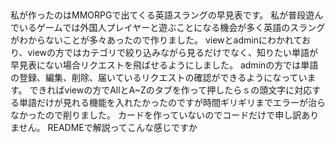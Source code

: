 ##
私が作ったのはMMORPGで出てくる英語スラングの早見表です。
私が普段遊んでいるゲームでは外国人プレイヤーと遊ぶことになる機会が多く英語のスラングがわからないことが多々あったので作りました。
viewとadminにわかれており、viewの方ではカテゴリで絞り込みながら見るだけでなく、知りたい単語が早見表にない場合リクエストを飛ばせるようにしました。
adminの方では単語の登録、編集、削除、届いているリクエストの確認ができるようになっています。
できればviewの方でAllとA~Zのタブを作って押したらｓの頭文字に対応する単語だけが見れる機能を入れたかったのですが時間ギリギリまでエラーが治らなかったので削りました。
カードを作っていないのでコードだけで申し訳ありません。
READMEで解説ってこんな感じですか
